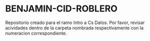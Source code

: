 # BENJAMIN-CID-ROBLERO
Repositorio creado para el ramo Intro a Cs Datos. 
Por favor, revisar acividades dentro de la carpeta nombrada respectivamente con la numeracion correspondiente.

